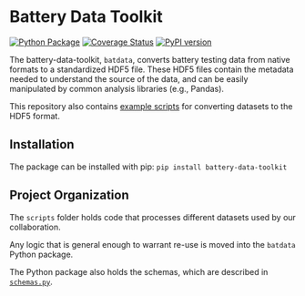 # Battery Data Toolkit

[![Python Package](https://github.com/materials-data-facility/battery-data-toolkit/actions/workflows/python-package.yml/badge.svg)](https://github.com/materials-data-facility/battery-data-toolkit/actions/workflows/python-package.yml)
[![Coverage Status](https://coveralls.io/repos/github/materials-data-facility/battery-data-toolkit/badge.svg?branch=add-coverage)](https://coveralls.io/github/materials-data-facility/battery-data-toolkit?branch=master)
[![PyPI version](https://badge.fury.io/py/battery-data-toolkit.svg)](https://badge.fury.io/py/battery-data-toolkit)

The battery-data-toolkit, `batdata`, converts battery testing data from native formats to a standardized HDF5 file.
These HDF5 files contain the metadata needed to understand the source of the data, 
and can be easily manipulated by common analysis libraries (e.g., Pandas).

This repository also contains [example scripts](./scripts) for converting datasets to the HDF5 format.

## Installation

The package can be installed with pip: `pip install battery-data-toolkit`

## Project Organization

The `scripts` folder holds code that processes different datasets used by our collaboration. 

Any logic that is general enough to warrant re-use is moved into the `batdata` Python package.

The Python package also holds the schemas, which are described in 
[`schemas.py`](./batdata/schemas/__init__.py).
